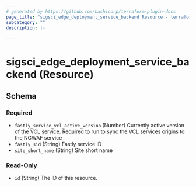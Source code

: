 ```yaml
---
# generated by https://github.com/hashicorp/terraform-plugin-docs
page_title: "sigsci_edge_deployment_service_backend Resource - terraform-provider-sigsci"
subcategory: ""
description: |-
  
---
```


# sigsci_edge_deployment_service_backend (Resource)





<!-- schema generated by tfplugindocs -->
## Schema

### Required

- `fastly_service_vcl_active_version` (Number) Currently active version of the VCL service. Required to run to sync the VCL services origins to the NGWAF service
- `fastly_sid` (String) Fastly service ID
- `site_short_name` (String) Site short name

### Read-Only

- `id` (String) The ID of this resource.


